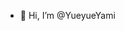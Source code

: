 - 👋 Hi, I’m @YueyueYami

<!---
YueyueYami/YueyueYami is a ✨ special ✨ repository because its `README.md` (this file) appears on your GitHub profile.
You can click the Preview link to take a look at your changes.
--->
